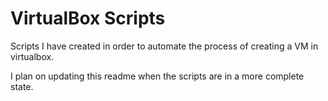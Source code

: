 # VirtualBox Scripts
Scripts I have created in order to automate the process of creating a VM in virtualbox.

I plan on updating this readme when the scripts are in a more complete state.
